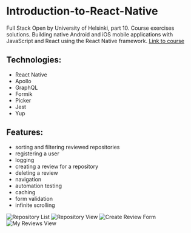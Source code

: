 # Introduction-to-React-Native
Full Stack Open by University of Helsinki, part 10. 
Course exercises solutions. Building native Android and iOS mobile applications with JavaScript and React using the React Native framework.
[Link to course](https://fullstackopen.com/en/part10/introduction_to_react_native)

## Technologies:
- React Native
- Apollo
- GraphQL
- Formik
- Picker
- Jest
- Yup

## Features:
 - sorting and filtering reviewed repositories
 - registering a user
 - logging
 - creating a review for a repository
 - deleting a review 
 - navigation 
 - automation testing
 - caching
 - form validation
 - infinite scrolling

<img src="https://drive.google.com/uc?export=view&id=1gBSU9wglelOaThB8Xp7DBY5Krbr9zXqI" alt="Repository List" >

<img src="https://drive.google.com/uc?export=view&id=1e8xyI9X6xNll9Dnjwlo8QKJFQHOjtM3W" alt="Repository View" >

<img src="https://drive.google.com/uc?export=view&id=1dLT9Dfp2AjXLe-xh_MLIVctYqS26peGq" alt="Create Review Form" >                                                                                               
<img src="https://drive.google.com/uc?export=view&id=1NleDT7_JiZwbhVeUWTq9OLlGzVMJUwC5" alt="My Reviews View" > 


